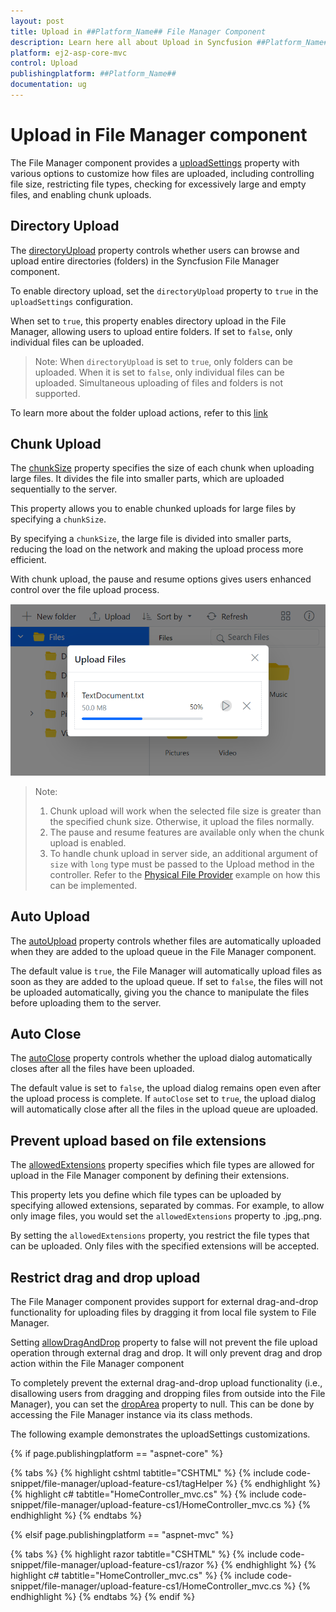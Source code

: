 ```yaml
---
layout: post
title: Upload in ##Platform_Name## File Manager Component
description: Learn here all about Upload in Syncfusion ##Platform_Name## File Manager component of Syncfusion Essential JS 2 and more.
platform: ej2-asp-core-mvc
control: Upload
publishingplatform: ##Platform_Name##
documentation: ug
---
```


# Upload in File Manager component

The File Manager component provides a [uploadSettings](https://ej2.syncfusion.com/javascript/documentation/api/file-manager/#uploadsettings) property with various options to customize how files are uploaded, including controlling file size, restricting file types, checking for excessively large and empty files, and enabling chunk uploads.

## Directory Upload

The [directoryUpload](https://ej2.syncfusion.com/javascript/documentation/api/file-manager/uploadSettingsModel/#directoryupload) property controls whether users can browse and upload entire directories (folders) in the Syncfusion File Manager component. 

To enable directory upload, set the `directoryUpload` property to `true` in the `uploadSettings` configuration.

When set to `true`, this property enables directory upload in the File Manager, allowing users to upload entire folders. If set to `false`, only individual files can be uploaded. 

>Note: When `directoryUpload` is set to `true`, only folders can be uploaded. When it is set to `false`, only individual files can be uploaded. Simultaneous uploading of files and folders is not supported.

To learn more about the folder upload actions, refer to this [link](https://ej2.syncfusion.com/aspnetcore/documentation/file-manager/file-operations#folder-upload-support)

## Chunk Upload

The [chunkSize](https://ej2.syncfusion.com/documentation/api/file-manager/uploadSettingsModel/#chunksize) property specifies the size of each chunk when uploading large files. It divides the file into smaller parts, which are uploaded sequentially to the server.

This property allows you to enable chunked uploads for large files by specifying a `chunkSize`.

By specifying a `chunkSize`, the large file is divided into smaller parts, reducing the load on the network and making the upload process more efficient.

With chunk upload, the pause and resume options gives users enhanced control over the file upload process.

![File Manager with chunkUpload](./images/filemanager-chunkupload.png "File Manager chunkUpload")

>Note: 
>1. Chunk upload will work when the selected file size is greater than the specified chunk size. Otherwise, it upload the files normally. 
>2. The pause and resume features are available only when the chunk upload is enabled.
>3. To handle chunk upload in server side, an additional argument of `size` with `long` type must be passed to the Upload method in the controller. Refer to the [Physical File Provider](https://github.com/SyncfusionExamples/ej2-aspcore-file-provider/blob/master/Controllers/FileManagerController.cs#L75) example on how this can be implemented.

## Auto Upload

The [autoUpload](https://ej2.syncfusion.com/documentation/api/file-manager/uploadSettingsModel/#autoupload) property controls whether files are automatically uploaded when they are added to the upload queue in the File Manager component.

The default value is `true`, the File Manager will automatically upload files as soon as they are added to the upload queue. If set to `false`, the files will not be uploaded automatically, giving you the chance to manipulate the files before uploading them to the server.

## Auto Close

The [autoClose](https://ej2.syncfusion.com/documentation/api/file-manager/uploadSettingsModel/#autoclose) property controls whether the upload dialog automatically closes after all the files have been uploaded.

The default value is set to `false`, the upload dialog remains open even after the upload process is complete. If `autoClose` set to `true`, the upload dialog will automatically close after all the files in the upload queue are uploaded.

## Prevent upload based on file extensions

The [allowedExtensions](https://ej2.syncfusion.com/documentation/api/file-manager/uploadSettingsModel/#allowedextensions) property specifies which file types are allowed for upload in the File Manager component by defining their extensions.

This property lets you define which file types can be uploaded by specifying allowed extensions, separated by commas. For example, to allow only image files, you would set the `allowedExtensions` property to .jpg,.png.

By setting the `allowedExtensions` property, you restrict the file types that can be uploaded. Only files with the specified extensions will be accepted.

## Restrict drag and drop upload

The File Manager component provides support for external drag-and-drop functionality for uploading files by dragging it from local file system to File Manager.

Setting [allowDragAndDrop](https://ej2.syncfusion.com/angular/documentation/api/file-manager#allowdraganddrop) property to false will not prevent the file upload operation through external drag and drop. It will only prevent drag and drop action within the File Manager component

To completely prevent the external drag-and-drop upload functionality (i.e., disallowing users from dragging and dropping files from outside into the File Manager), you can set the [dropArea](https://ej2.syncfusion.com/documentation/api/uploader#droparea) property to null. This can be done by accessing the File Manager instance via its class methods.

The following example demonstrates the uploadSettings customizations.


{% if page.publishingplatform == "aspnet-core" %}

{% tabs %}
{% highlight cshtml tabtitle="CSHTML" %}
{% include code-snippet/file-manager/upload-feature-cs1/tagHelper %}
{% endhighlight %}
{% highlight c# tabtitle="HomeController_mvc.cs" %}
{% include code-snippet/file-manager/upload-feature-cs1/HomeController_mvc.cs %}
{% endhighlight %}
{% endtabs %}

{% elsif page.publishingplatform == "aspnet-mvc" %}

{% tabs %}
{% highlight razor tabtitle="CSHTML" %}
{% include code-snippet/file-manager/upload-feature-cs1/razor %}
{% endhighlight %}
{% highlight c# tabtitle="HomeController_mvc.cs" %}
{% include code-snippet/file-manager/upload-feature-cs1/HomeController_mvc.cs %}
{% endhighlight %}
{% endtabs %}
{% endif %}
